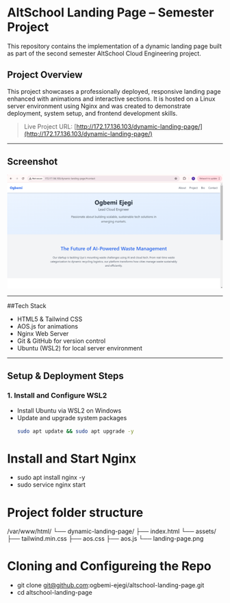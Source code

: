 # AltSchool Landing Page – Semester Project

This repository contains the implementation of a dynamic landing page built as part of the second semester AltSchool Cloud Engineering project.

## Project Overview

This project showcases a professionally deployed, responsive landing page enhanced with animations and interactive sections. It is hosted on a Linux server environment using Nginx and was created to demonstrate deployment, system setup, and frontend development skills.

>  Live Project URL: [http://172.17.136.103/dynamic-landing-page/](http://172.17.136.103/dynamic-landing-page/)

---

## Screenshot

![Landing Page Screenshot](assets/landing-page.png)

---

##Tech Stack

- HTML5 & Tailwind CSS
- AOS.js for animations
- Nginx Web Server
- Git & GitHub for version control
- Ubuntu (WSL2) for local server environment

---

##  Setup & Deployment Steps

### 1. **Install and Configure WSL2**

- Install Ubuntu via WSL2 on Windows
- Update and upgrade system packages
  ```bash
  sudo apt update && sudo apt upgrade -y

# Install and Start Nginx
- sudo apt install nginx -y
- sudo service nginx start

# Project folder structure
/var/www/html/
└── dynamic-landing-page/
    ├── index.html
    └── assets/
        ├── tailwind.min.css
        ├── aos.css
        ├── aos.js
        └── landing-page.png

# Cloning and Configureing the Repo
- git clone git@github.com:ogbemi-ejegi/altschool-landing-page.git
- cd altschool-landing-page

